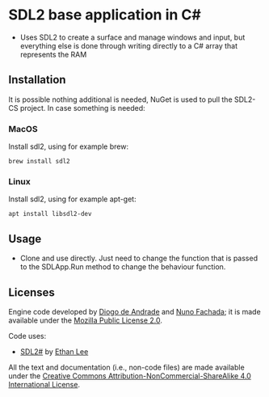 # SDL2 base application in C#

* Uses SDL2 to create a surface and manage windows and input, but everything else is done through writing directly to a C# array that represents the RAM

## Installation

It is possible nothing additional is needed, NuGet is used to pull the SDL2-CS project. In case something is needed:

### MacOS

Install sdl2, using for example brew:

```
brew install sdl2
```

### Linux

Install sdl2, using for example apt-get:

```
apt install libsdl2-dev
```

## Usage

* Clone and use directly. Just need to change the function that is passed to the SDLApp.Run method to change the behaviour function.

## Licenses

Engine code developed by [Diogo de Andrade][DAndrade] and [Nuno Fachada][NFachada]; it is made available under the [Mozilla Public License 2.0][MPLv2].

Code uses:

* [SDL2#][SDL2#] by [Ethan Lee][ELee]

All the text and documentation (i.e., non-code files) are made available under
the [Creative Commons Attribution-NonCommercial-ShareAlike 4.0 International
License][CC BY-NC-SA 4.0].

[MPLv2]:https://opensource.org/licenses/MPL-2.0
[CC BY-NC-SA 4.0]:https://creativecommons.org/licenses/by-nc-sa/4.0/
[CC-BY3.0]:https://creativecommons.org/licenses/by/3.0/
[CC0]:https://creativecommons.org/publicdomain/zero/1.0/
[Ap2]:https://opensource.org/licenses/Apache-2.0
[SDL2#]:https://github.com/flibitijibibo/SDL2-CS/blob/master/LICENSE
[ELee]:https://github.com/flibitijibibo
[ImageSharp]:https://github.com/SixLabors/ImageSharp
[DAndrade]:https://github.com/DiogoDeAndrade
[NFachada]:https://github.com/fakenmc
